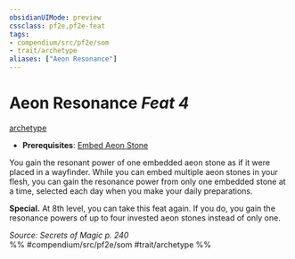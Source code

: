 ```yaml
---
obsidianUIMode: preview
cssclass: pf2e,pf2e-feat
tags:
- compendium/src/pf2e/som
- trait/archetype
aliases: ["Aeon Resonance"]
---
```

# Aeon Resonance  *Feat 4*  
[archetype](rules/traits/archetype.md "Archetype Feat Trait")  

- **Prerequisites**: [Embed Aeon Stone](compendium/feats/embed-aeon-stone-som.md)

You gain the resonant power of one embedded aeon stone as if it were placed in a wayfinder. While you can embed multiple aeon stones in your flesh, you can gain the resonance power from only one embedded stone at a time, selected each day when you make your daily preparations.

**Special.** At 8th level, you can take this feat again. If you do, you gain the resonance powers of up to four invested aeon stones instead of only one.

*Source: Secrets of Magic p. 240*  
%% #compendium/src/pf2e/som #trait/archetype %%